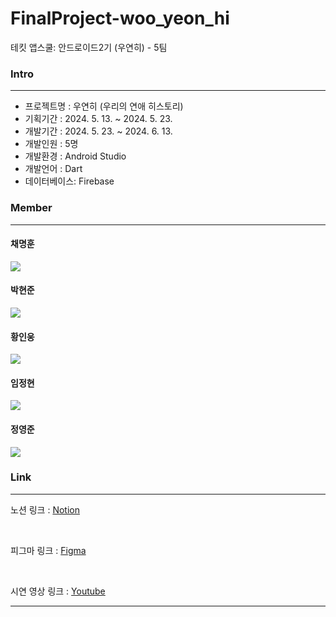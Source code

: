 # FinalProject-woo_yeon_hi
테킷 앱스쿨: 안드로이드2기 (우연히) - 5팀


### Intro
<hr>

-  프로젝트명  : 우연히 (우리의 연애 히스토리)
-  기획기간    : 2024. 5. 13. ~ 2024. 5. 23.
-  개발기간    : 2024. 5. 23. ~ 2024. 6. 13.
-  개발인원    : 5명
-  개발환경    : Android Studio
-  개발언어    : Dart
-  데이터베이스: Firebase


###  Member 

<hr>

<h4> 채명훈</h4>
<a href="https://github.com/gns402">
<img src="http://img.shields.io/badge/gns402-gray?logo=github"/>
</a>
<h4> 박현준</h4>
<a href="https://github.com/pakkyunn">
<img src="http://img.shields.io/badge/pakkyunn-gray?logo=github"/>
</a>
<h4> 황인웅</h4>
<a href="https://github.com/Dev-inwoong">
<img src="http://img.shields.io/badge/Dev-inwoong-gray?logo=github"/>
</a>
<h4> 임정현</h4>
<a href="https://github.com/99HeartHyun">
<img src="http://img.shields.io/badge/99HeartHyun-gray?logo=github"/>
</a>
<h4> 정영준</h4>
<a href="https://github.com/YeongJun0928">
<img src="http://img.shields.io/badge/YeongJun0928-gray?logo=github"/>
</a>

###  Link

<hr>

노션 링크 : <a href="https://www.notion.so/likelion/cb65bd2850174dbd8d128e810f9408d8">Notion</a>

</br>

피그마 링크 : <a href="https://www.figma.com/design/V3LpeD6ZxR5Fyg4qnztUZZ/%EC%95%8C%EB%A6%BC%EC%8A%A4%EC%BF%A8(%EA%B0%80%EC%A0%9C)?node-id=0-1&t=ipH1LjwbalXGo77A-0">Figma</a>

</br>

시연 영상 링크 : <a href="https://youtu.be/@@@@@@@">Youtube</a>

<hr>




